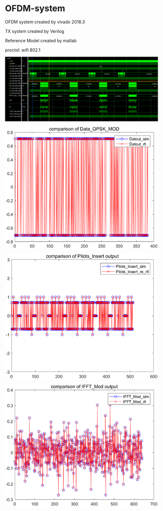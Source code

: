 # OFDM-system
OFDM system created by vivado 2018.3

TX system created by Verilog

Reference Model created by matlab

proctol: wifi 802.1

![alt text](./05%20picture/image_rtl.png)

![alt text](./05%20picture/image.png)

![alt text](./05%20picture/image-2.png)

![alt text](./05%20picture/image-3.png)

